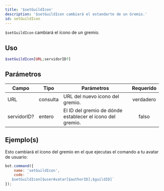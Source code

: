 ```yaml
---
title: '$setGuildIcon'
description: '$setGuildIcon cambiará el estandarte de un Gremio.'
id: setGuildIcon
---
```


`$setGuildIcon` cambiará el ícono de un gremio.

## Uso

```php
$setGuildIcon[URL;servidorID?]
```

## Parámetros

| Campo       | Tipo     | Parámetros                                                | Requerido |
| ----------- | -------- | --------------------------------------------------------- |:---------:|
| URL         | consulta | URL del nuevo icono del gremio.                           | verdadero |
| servidorID? | entero   | El ID del gremio de dónde establecer el icono del gremio. |   falso   |

## Ejemplo(s)

Esto cambiará el ícono del gremio en el que ejecutas el comando a tu avatar de usuario:

```javascript
bot.command({
    name: 'setGuildIcon',
    code: `
   $setGuildIcon[$userAvatar[$authorID];$guildID]`
});
```